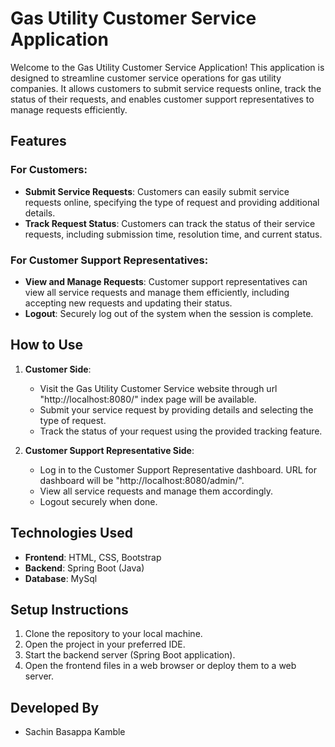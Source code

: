 # Gas Utility Customer Service Application

Welcome to the Gas Utility Customer Service Application! This application is designed to streamline customer service operations for gas utility companies. It allows customers to submit service requests online, track the status of their requests, and enables customer support representatives to manage requests efficiently.

## Features

### For Customers:
- **Submit Service Requests**: Customers can easily submit service requests online, specifying the type of request and providing additional details.
- **Track Request Status**: Customers can track the status of their service requests, including submission time, resolution time, and current status.

### For Customer Support Representatives:
- **View and Manage Requests**: Customer support representatives can view all service requests and manage them efficiently, including accepting new requests and updating their status.
- **Logout**: Securely log out of the system when the session is complete.

## How to Use

1. **Customer Side**:
   - Visit the Gas Utility Customer Service website through url "http://localhost:8080/" index page will be available.
   - Submit your service request by providing details and selecting the type of request.
   - Track the status of your request using the provided tracking feature.

2. **Customer Support Representative Side**:
   - Log in to the Customer Support Representative dashboard. URL for dashboard will be "http://localhost:8080/admin/".
   - View all service requests and manage them accordingly.
   - Logout securely when done.

## Technologies Used

- **Frontend**: HTML, CSS, Bootstrap
- **Backend**: Spring Boot (Java)
- **Database**: MySql

## Setup Instructions

1. Clone the repository to your local machine.
2. Open the project in your preferred IDE.
3. Start the backend server (Spring Boot application).
4. Open the frontend files in a web browser or deploy them to a web server.

## Developed By

- Sachin Basappa Kamble

